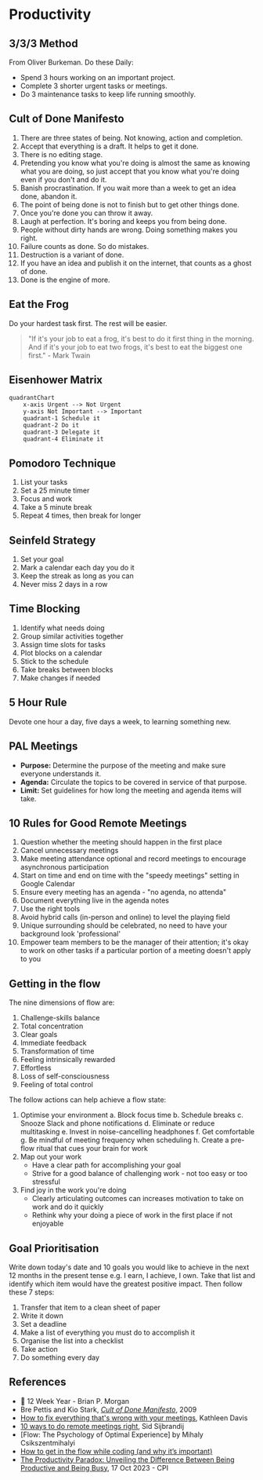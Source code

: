 # Productivity

## 3/3/3 Method

From Oliver Burkeman. Do these Daily:

- Spend 3 hours working on an important project.
- Complete 3 shorter urgent tasks or meetings.
- Do 3 maintenance tasks to keep life running smoothly.

## Cult of Done Manifesto

1. There are three states of being. Not knowing, action and completion.
2. Accept that everything is a draft. It helps to get it done.
3. There is no editing stage.
4. Pretending you know what you're doing is almost the same as knowing what you are doing, so just accept that you know what you're doing even if you don't and do it.
5. Banish procrastination. If you wait more than a week to get an idea done, abandon it.
6. The point of being done is not to finish but to get other things done.
7. Once you're done you can throw it away.
8. Laugh at perfection. It's boring and keeps you from being done.
9. People without dirty hands are wrong. Doing something makes you right.
10. Failure counts as done. So do mistakes.
11. Destruction is a variant of done.
12. If you have an idea and publish it on the internet, that counts as a ghost of done.
13. Done is the engine of more.

## Eat the Frog

Do your hardest task first. The rest will be easier.

> "If it's your job to eat a frog, it's best to do it first thing in the morning. And if it's your job to eat two frogs, it's best to eat the biggest one first." - Mark Twain

## Eisenhower Matrix

```mermaid
quadrantChart
    x-axis Urgent --> Not Urgent
    y-axis Not Important --> Important
    quadrant-1 Schedule it
    quadrant-2 Do it
    quadrant-3 Delegate it
    quadrant-4 Eliminate it
```

## Pomodoro Technique

1. List your tasks
2. Set a 25 minute timer
3. Focus and work
4. Take a 5 minute break
5. Repeat 4 times, then break for longer

## Seinfeld Strategy

1. Set your goal
2. Mark a calendar each day you do it
3. Keep the streak as long as you can
4. Never miss 2 days in a row

## Time Blocking

1. Identify what needs doing
2. Group similar activities together
3. Assign time slots for tasks
4. Plot blocks on a calendar
5. Stick to the schedule
6. Take breaks between blocks
7. Make changes if needed

## 5 Hour Rule

Devote one hour a day, five days a week, to learning something new.

## PAL Meetings

- **Purpose:** Determine the purpose of the meeting and make sure everyone understands it.
- **Agenda:** Circulate the topics to be covered in service of that purpose.
- **Limit:** Set guidelines for how long the meeting and agenda items will take.

## 10 Rules for Good Remote Meetings

1. Question whether the meeting should happen in the first place
2. Cancel unnecessary meetings
3. Make meeting attendance optional and record meetings to encourage asynchronous participation
4. Start on time and end on time with the "speedy meetings" setting in Google Calendar
5. Ensure every meeting has an agenda - "no agenda, no attenda"
6. Document everything live in the agenda notes
7. Use the right tools
8. Avoid hybrid calls (in-person and online) to level the playing field
9. Unique surrounding should be celebrated, no need to have your background look 'professional'
10. Empower team members to be the manager of their attention; it's okay to work on other tasks if a particular portion of a meeting doesn't apply to you

## Getting in the flow

The nine dimensions of flow are:

1. Challenge-skills balance
2. Total concentration
3. Clear goals
4. Immediate feedback
5. Transformation of time
6. Feeling intrinsically rewarded
7. Effortless
8. Loss of self-consciousness
9. Feeling of total control

The follow actions can help achieve a flow state:

1. Optimise your environment
   a. Block focus time
   b. Schedule breaks
   c. Snooze Slack and phone notifications
   d. Eliminate or reduce multitasking
   e. Invest in noise-cancelling headphones
   f. Get comfortable
   g. Be mindful of meeting frequency when scheduling
   h. Create a pre-flow ritual that cues your brain for work
2. Map out your work
   - Have a clear path for accomplishing your goal
   - Strive for a good balance of challenging work - not too easy or too stressful
3. Find joy in the work you're doing
   - Clearly articulating outcomes can increases motivation to take on work and do it quickly
   - Rethink why your doing a piece of work in the first place if not enjoyable

## Goal Prioritisation

Write down today's date and 10 goals you would like to achieve in the next 12 months in the present tense e.g. I earn, I achieve, I own. Take that list and identify which item would have the greatest positive impact. Then follow these 7 steps:

1. Transfer that item to a clean sheet of paper
2. Write it down
3. Set a deadline
4. Make a list of everything you must do to accomplish it
5. Organise the list into a checklist
6. Take action
7. Do something every day

## References

- 📖 12 Week Year - Brian P. Morgan
- Bre Pettis and Kio Stark, [_Cult of Done Manifesto_](http://brepettis.com/work-avenue#/cultofdone/), 2009
- [How to fix everything that's wrong with your meetings](https://www.fastcompany.com/90977309/how-fix-everything-thats-wrong-with-meetings?trk=feed_main-feed-card_feed-article-content), Kathleen Davis
- [10 ways to do remote meetings right](https://www.linkedin.com/feed/update/urn:li:activity:7156783152638660608/), Sid Sijbrandij
- [Flow: The Psychology of Optimal Experience] by Mihaly Csikszentmihalyi
- [How to get in the flow while coding (and why it’s important)](https://github.blog/2024-01-22-how-to-get-in-the-flow-while-coding-and-why-its-important/)
- [The Productivity Paradox: Unveiling the Difference Between Being Productive and Being Busy](https://www.cpijobs.com/2023/10/17/the-productivity-paradox-unveiling-the-difference-between-being-productive-and-being-busy/?trk=feed_main-feed-card_feed-article-content), 17 Oct 2023 - CPI
